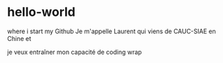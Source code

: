 # hello-world
where i start my Github
Je m'appelle Laurent qui viens de CAUC-SIAE en Chine et 


je veux entraîner mon capacité de coding wrap
